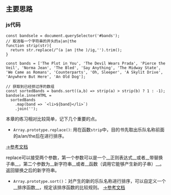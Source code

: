 ## 主要思路

### js代码

```
const bandsele = document.querySelector('#bands');
// 取消每一个字符串的开头的a|an|the
function strip(str){
  return str.replace(/^(a |an |the )/ig,'').trim();
}

const bands = ['The Plot in You', 'The Devil Wears Prada', 'Pierce the Veil', 'Norma Jean', 'The Bled', 'Say Anything', 'The Midway State', 'We Came as Romans', 'Counterparts', 'Oh, Sleeper', 'A Skylit Drive', 'Anywhere But Here', 'An Old Dog'];

// 获取到已经排过序的数组
const sortedBands = bands.sort((a,b) => strip(a) > strip(b) ? 1 : -1);
bandsele.innerHTML = 
  sortedBands
    .map(band => `<li>${band}</li>`)
    .join('');
```

本章的练习相对比较简单，记下几个重要的点。

- `Array.prototype.replace()`: 用在函数`strip`中，目的书先取出乐队名称前面的a/an/the后在进行排序。

[→参考文档](https://developer.mozilla.org/en-US/docs/Web/JavaScript/Reference/Global_Objects/String/replace)

replace可以接受两个参数，第一个参数可以是一个__正则表达式__或者__带替换子串__，第二个参数为__新字符串__或者__函数（调用它能够产生新的子串）__。返回替换之后的新字符串。

- `Array.prototype.sort()`：对产生的新的乐队名称进行排序，可以自定义一个__排序函数__，规定该排序函数的比较规则。 [→参考文档](https://developer.mozilla.org/en/docs/Web/JavaScript/Reference/Global_Objects/Array/sort)